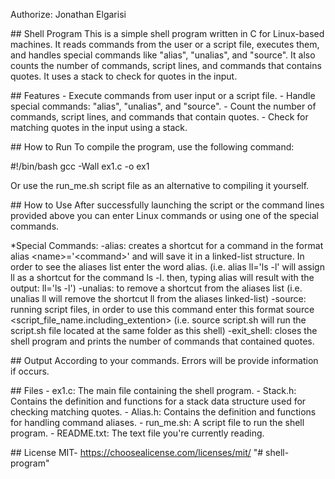 Authorize: Jonathan Elgarisi

\## Shell Program This is a simple shell program written in C for
Linux-based machines. It reads commands from the user or a script file,
executes them, and handles special commands like \"alias\", \"unalias\",
and \"source\". It also counts the number of commands, script lines, and
commands that contains quotes. It uses a stack to check for quotes in
the input.

\## Features - Execute commands from user input or a script file. -
Handle special commands: \"alias\", \"unalias\", and \"source\". - Count
the number of commands, script lines, and commands that contain
quotes. - Check for matching quotes in the input using a stack.

\## How to Run To compile the program, use the following command:

#!/bin/bash gcc -Wall ex1.c -o ex1

Or use the run_me.sh script file as an alternative to compiling it
yourself.

\## How to Use After successfully launching the script or the command
lines provided above you can enter Linux commands or using one of the
special commands.

\*Special Commands: -alias: creates a shortcut for a command in the
format alias \<name\>=\'\<command\>\' and will save it in a linked-list
structure. In order to see the aliases list enter the word alias. (i.e.
alias ll=\'ls -l\' will assign ll as a shortcut for the command ls -l.
then, typing alias will result with the output: ll=\'ls -l\') -unalias:
to remove a shortcut from the aliases list (i.e. unalias ll will remove
the shortcut ll from the aliases linked-list) -source: running script
files, in order to use this command enter this format source
\<script_file_name.including_extention\> (i.e. source script.sh will run
the script.sh file located at the same folder as this shell)
-exit_shell: closes the shell program and prints the number of commands
that contained quotes.

\## Output According to your commands. Errors will be provide
information if occurs.

\## Files - ex1.c: The main file containing the shell program. -
Stack.h: Contains the definition and functions for a stack data
structure used for checking matching quotes. - Alias.h: Contains the
definition and functions for handling command aliases. - run_me.sh: A
script file to run the shell program. - README.txt: The text file
you\'re currently reading.

\## License MIT- https://choosealicense.com/licenses/mit/
"# shell-program" 
